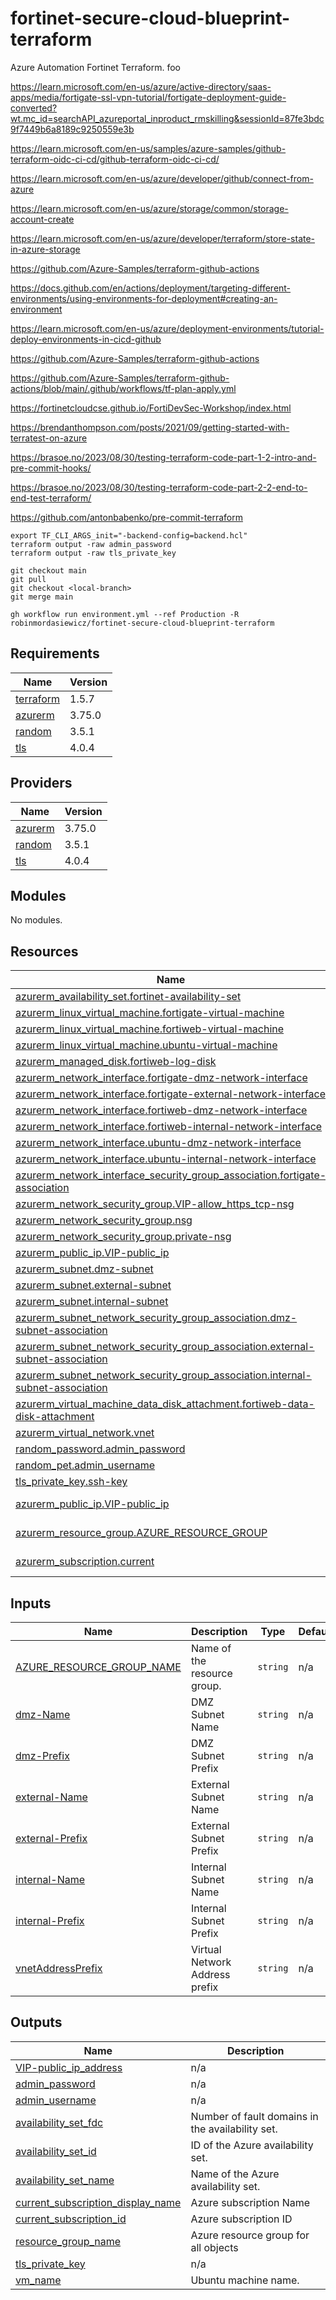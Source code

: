 # fortinet-secure-cloud-blueprint-terraform

Azure Automation Fortinet Terraform. foo

https://learn.microsoft.com/en-us/azure/active-directory/saas-apps/media/fortigate-ssl-vpn-tutorial/fortigate-deployment-guide-converted?wt.mc_id=searchAPI_azureportal_inproduct_rmskilling&sessionId=87fe3bdc9f7449b6a8189c9250559e3b

https://learn.microsoft.com/en-us/samples/azure-samples/github-terraform-oidc-ci-cd/github-terraform-oidc-ci-cd/

https://learn.microsoft.com/en-us/azure/developer/github/connect-from-azure

https://learn.microsoft.com/en-us/azure/storage/common/storage-account-create

https://learn.microsoft.com/en-us/azure/developer/terraform/store-state-in-azure-storage

https://github.com/Azure-Samples/terraform-github-actions

https://docs.github.com/en/actions/deployment/targeting-different-environments/using-environments-for-deployment#creating-an-environment

https://learn.microsoft.com/en-us/azure/deployment-environments/tutorial-deploy-environments-in-cicd-github

https://github.com/Azure-Samples/terraform-github-actions

https://github.com/Azure-Samples/terraform-github-actions/blob/main/.github/workflows/tf-plan-apply.yml

https://fortinetcloudcse.github.io/FortiDevSec-Workshop/index.html

https://brendanthompson.com/posts/2021/09/getting-started-with-terratest-on-azure

https://brasoe.no/2023/08/30/testing-terraform-code-part-1-2-intro-and-pre-commit-hooks/

https://brasoe.no/2023/08/30/testing-terraform-code-part-2-2-end-to-end-test-terraform/

https://github.com/antonbabenko/pre-commit-terraform

```
export TF_CLI_ARGS_init="-backend-config=backend.hcl"
terraform output -raw admin_password
terraform output -raw tls_private_key
```

```
git checkout main
git pull
git checkout <local-branch>
git merge main
```

```
gh workflow run environment.yml --ref Production -R robinmordasiewicz/fortinet-secure-cloud-blueprint-terraform
```

<!-- BEGINNING OF PRE-COMMIT-TERRAFORM DOCS HOOK -->
## Requirements

| Name | Version |
|------|---------|
| <a name="requirement_terraform"></a> [terraform](#requirement\_terraform) | 1.5.7 |
| <a name="requirement_azurerm"></a> [azurerm](#requirement\_azurerm) | 3.75.0 |
| <a name="requirement_random"></a> [random](#requirement\_random) | 3.5.1 |
| <a name="requirement_tls"></a> [tls](#requirement\_tls) | 4.0.4 |

## Providers

| Name | Version |
|------|---------|
| <a name="provider_azurerm"></a> [azurerm](#provider\_azurerm) | 3.75.0 |
| <a name="provider_random"></a> [random](#provider\_random) | 3.5.1 |
| <a name="provider_tls"></a> [tls](#provider\_tls) | 4.0.4 |

## Modules

No modules.

## Resources

| Name | Type |
|------|------|
| [azurerm_availability_set.fortinet-availability-set](https://registry.terraform.io/providers/hashicorp/azurerm/3.75.0/docs/resources/availability_set) | resource |
| [azurerm_linux_virtual_machine.fortigate-virtual-machine](https://registry.terraform.io/providers/hashicorp/azurerm/3.75.0/docs/resources/linux_virtual_machine) | resource |
| [azurerm_linux_virtual_machine.fortiweb-virtual-machine](https://registry.terraform.io/providers/hashicorp/azurerm/3.75.0/docs/resources/linux_virtual_machine) | resource |
| [azurerm_linux_virtual_machine.ubuntu-virtual-machine](https://registry.terraform.io/providers/hashicorp/azurerm/3.75.0/docs/resources/linux_virtual_machine) | resource |
| [azurerm_managed_disk.fortiweb-log-disk](https://registry.terraform.io/providers/hashicorp/azurerm/3.75.0/docs/resources/managed_disk) | resource |
| [azurerm_network_interface.fortigate-dmz-network-interface](https://registry.terraform.io/providers/hashicorp/azurerm/3.75.0/docs/resources/network_interface) | resource |
| [azurerm_network_interface.fortigate-external-network-interface](https://registry.terraform.io/providers/hashicorp/azurerm/3.75.0/docs/resources/network_interface) | resource |
| [azurerm_network_interface.fortiweb-dmz-network-interface](https://registry.terraform.io/providers/hashicorp/azurerm/3.75.0/docs/resources/network_interface) | resource |
| [azurerm_network_interface.fortiweb-internal-network-interface](https://registry.terraform.io/providers/hashicorp/azurerm/3.75.0/docs/resources/network_interface) | resource |
| [azurerm_network_interface.ubuntu-dmz-network-interface](https://registry.terraform.io/providers/hashicorp/azurerm/3.75.0/docs/resources/network_interface) | resource |
| [azurerm_network_interface.ubuntu-internal-network-interface](https://registry.terraform.io/providers/hashicorp/azurerm/3.75.0/docs/resources/network_interface) | resource |
| [azurerm_network_interface_security_group_association.fortigate-association](https://registry.terraform.io/providers/hashicorp/azurerm/3.75.0/docs/resources/network_interface_security_group_association) | resource |
| [azurerm_network_security_group.VIP-allow_https_tcp-nsg](https://registry.terraform.io/providers/hashicorp/azurerm/3.75.0/docs/resources/network_security_group) | resource |
| [azurerm_network_security_group.nsg](https://registry.terraform.io/providers/hashicorp/azurerm/3.75.0/docs/resources/network_security_group) | resource |
| [azurerm_network_security_group.private-nsg](https://registry.terraform.io/providers/hashicorp/azurerm/3.75.0/docs/resources/network_security_group) | resource |
| [azurerm_public_ip.VIP-public_ip](https://registry.terraform.io/providers/hashicorp/azurerm/3.75.0/docs/resources/public_ip) | resource |
| [azurerm_subnet.dmz-subnet](https://registry.terraform.io/providers/hashicorp/azurerm/3.75.0/docs/resources/subnet) | resource |
| [azurerm_subnet.external-subnet](https://registry.terraform.io/providers/hashicorp/azurerm/3.75.0/docs/resources/subnet) | resource |
| [azurerm_subnet.internal-subnet](https://registry.terraform.io/providers/hashicorp/azurerm/3.75.0/docs/resources/subnet) | resource |
| [azurerm_subnet_network_security_group_association.dmz-subnet-association](https://registry.terraform.io/providers/hashicorp/azurerm/3.75.0/docs/resources/subnet_network_security_group_association) | resource |
| [azurerm_subnet_network_security_group_association.external-subnet-association](https://registry.terraform.io/providers/hashicorp/azurerm/3.75.0/docs/resources/subnet_network_security_group_association) | resource |
| [azurerm_subnet_network_security_group_association.internal-subnet-association](https://registry.terraform.io/providers/hashicorp/azurerm/3.75.0/docs/resources/subnet_network_security_group_association) | resource |
| [azurerm_virtual_machine_data_disk_attachment.fortiweb-data-disk-attachment](https://registry.terraform.io/providers/hashicorp/azurerm/3.75.0/docs/resources/virtual_machine_data_disk_attachment) | resource |
| [azurerm_virtual_network.vnet](https://registry.terraform.io/providers/hashicorp/azurerm/3.75.0/docs/resources/virtual_network) | resource |
| [random_password.admin_password](https://registry.terraform.io/providers/hashicorp/random/3.5.1/docs/resources/password) | resource |
| [random_pet.admin_username](https://registry.terraform.io/providers/hashicorp/random/3.5.1/docs/resources/pet) | resource |
| [tls_private_key.ssh-key](https://registry.terraform.io/providers/hashicorp/tls/4.0.4/docs/resources/private_key) | resource |
| [azurerm_public_ip.VIP-public_ip](https://registry.terraform.io/providers/hashicorp/azurerm/3.75.0/docs/data-sources/public_ip) | data source |
| [azurerm_resource_group.AZURE_RESOURCE_GROUP](https://registry.terraform.io/providers/hashicorp/azurerm/3.75.0/docs/data-sources/resource_group) | data source |
| [azurerm_subscription.current](https://registry.terraform.io/providers/hashicorp/azurerm/3.75.0/docs/data-sources/subscription) | data source |

## Inputs

| Name | Description | Type | Default | Required |
|------|-------------|------|---------|:--------:|
| <a name="input_AZURE_RESOURCE_GROUP_NAME"></a> [AZURE\_RESOURCE\_GROUP\_NAME](#input\_AZURE\_RESOURCE\_GROUP\_NAME) | Name of the resource group. | `string` | n/a | yes |
| <a name="input_dmz-Name"></a> [dmz-Name](#input\_dmz-Name) | DMZ Subnet Name | `string` | n/a | yes |
| <a name="input_dmz-Prefix"></a> [dmz-Prefix](#input\_dmz-Prefix) | DMZ Subnet Prefix | `string` | n/a | yes |
| <a name="input_external-Name"></a> [external-Name](#input\_external-Name) | External Subnet Name | `string` | n/a | yes |
| <a name="input_external-Prefix"></a> [external-Prefix](#input\_external-Prefix) | External Subnet Prefix | `string` | n/a | yes |
| <a name="input_internal-Name"></a> [internal-Name](#input\_internal-Name) | Internal Subnet Name | `string` | n/a | yes |
| <a name="input_internal-Prefix"></a> [internal-Prefix](#input\_internal-Prefix) | Internal Subnet Prefix | `string` | n/a | yes |
| <a name="input_vnetAddressPrefix"></a> [vnetAddressPrefix](#input\_vnetAddressPrefix) | Virtual Network Address prefix | `string` | n/a | yes |

## Outputs

| Name | Description |
|------|-------------|
| <a name="output_VIP-public_ip_address"></a> [VIP-public\_ip\_address](#output\_VIP-public\_ip\_address) | n/a |
| <a name="output_admin_password"></a> [admin\_password](#output\_admin\_password) | n/a |
| <a name="output_admin_username"></a> [admin\_username](#output\_admin\_username) | n/a |
| <a name="output_availability_set_fdc"></a> [availability\_set\_fdc](#output\_availability\_set\_fdc) | Number of fault domains in the availability set. |
| <a name="output_availability_set_id"></a> [availability\_set\_id](#output\_availability\_set\_id) | ID of the Azure availability set. |
| <a name="output_availability_set_name"></a> [availability\_set\_name](#output\_availability\_set\_name) | Name of the Azure availability set. |
| <a name="output_current_subscription_display_name"></a> [current\_subscription\_display\_name](#output\_current\_subscription\_display\_name) | Azure subscription Name |
| <a name="output_current_subscription_id"></a> [current\_subscription\_id](#output\_current\_subscription\_id) | Azure subscription ID |
| <a name="output_resource_group_name"></a> [resource\_group\_name](#output\_resource\_group\_name) | Azure resource group for all objects |
| <a name="output_tls_private_key"></a> [tls\_private\_key](#output\_tls\_private\_key) | n/a |
| <a name="output_vm_name"></a> [vm\_name](#output\_vm\_name) | Ubuntu machine name. |
<!-- END OF PRE-COMMIT-TERRAFORM DOCS HOOK -->
